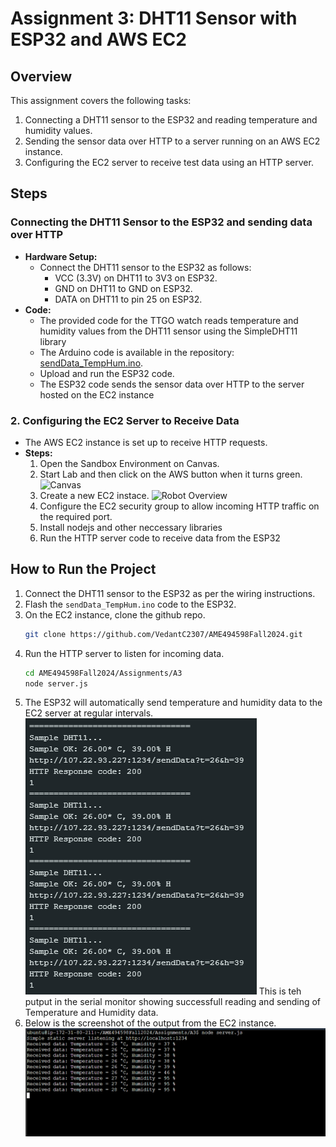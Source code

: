 # Assignment 3: DHT11 Sensor with ESP32 and AWS EC2

## Overview
This assignment covers the following tasks:
1. Connecting a DHT11 sensor to the ESP32 and reading temperature and humidity values.
2. Sending the sensor data over HTTP to a server running on an AWS EC2 instance.
3. Configuring the EC2 server to receive test data using an HTTP server.

## Steps
### Connecting the DHT11 Sensor to the ESP32 and sending data over HTTP
- **Hardware Setup:** 
  - Connect the DHT11 sensor to the ESP32 as follows:
    - VCC (3.3V) on DHT11 to 3V3 on ESP32.
    - GND on DHT11 to GND on ESP32.
    - DATA on DHT11 to pin 25 on ESP32.
- **Code:**
  - The provided code for the TTGO watch reads temperature and humidity values from the DHT11 sensor using the SimpleDHT11 library 
  - The Arduino code is available in the repository: [sendData_TempHum.ino](https://github.com/VedantC2307/AME494598Fall2024/tree/main/Assignments/A3/sendData_TempHum/sendData_TempHum.ino).
  - Upload and run the ESP32 code.
  - The ESP32 code sends the sensor data over HTTP to the server hosted on the EC2 instance
  
### 2. Configuring the EC2 Server to Receive Data
- The AWS EC2 instance is set up to receive HTTP requests.
- **Steps:**
  1. Open the Sandbox Environment on Canvas.
  2. Start Lab and then click on the AWS button when it turns green.
  ![Canvas](path/to/your/image.png)
  3. Create a new EC2 instace.
  ![Robot Overview](path/to/your/image.png)
  4. Configure the EC2 security group to allow incoming HTTP traffic on the required port.
  5. Install nodejs and other neccessary libraries
  6. Run the HTTP server code to receive data from the ESP32

## How to Run the Project
1. Connect the DHT11 sensor to the ESP32 as per the wiring instructions.
2. Flash the `sendData_TempHum.ino` code to the ESP32.
3. On the EC2 instance, clone the github repo.
   ```bash
   git clone https://github.com/VedantC2307/AME494598Fall2024.git
   ```
5. Run the HTTP server to listen for incoming data.
   ```bash
   cd AME494598Fall2024/Assignments/A3
   node server.js
   ```
6. The ESP32 will automatically send temperature and humidity data to the EC2 server at regular intervals.
    ![Serial Monitor output](esp32_output.png)
   This is teh putput in the serial monitor showing successfull reading and sending of Temperature and Humidity data.
8. Below is the screenshot of the output from the EC2 instance.
    ![EC2 Terminal Output](ec2.png)

